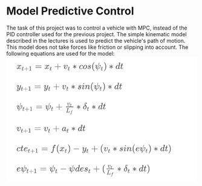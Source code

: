 # Model Predictive Control

The task of this project was to control a vehicle with MPC, instead of the PID controller used for the previous project. The simple kinematic model described in the lectures is used to predict the vehicle's path of motion. This model does not take forces like friction or slipping into account. The following equations are used for the model:
![](Images/equations.png)

